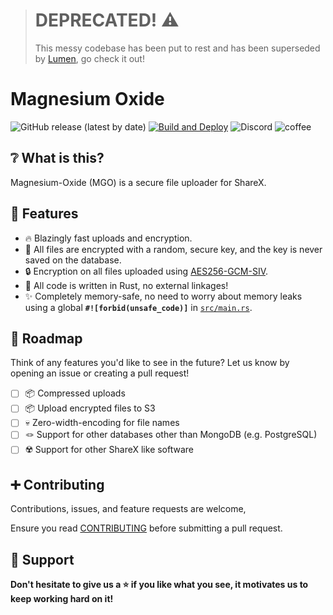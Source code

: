 > # DEPRECATED! ⚠️
> This messy codebase has been put to rest and has been superseded by [Lumen](https://github.com/ChecksumDev/lumen), go check it out!

# Magnesium Oxide

![GitHub release (latest by date)](https://img.shields.io/github/v/release/ChecksumDev/magnesium-oxide?label=Release) [![Build and Deploy](https://github.com/ChecksumDev/magnesium-oxide/actions/workflows/rust.yml/badge.svg)](https://github.com/ChecksumDev/magnesium-oxide/actions/workflows/rust.yml) ![Discord](https://img.shields.io/discord/984852897051312159?label=Discord&logo=DISCORD) ![coffee](https://img.shields.io/badge/Made%20with-Coffee-a27250?logo=CoffeeScript)

## ❔ What is this?

Magnesium-Oxide (MGO) is a secure file uploader for ShareX.

## 🌠 Features

* 🔥 Blazingly fast uploads and encryption.
* 💾 All files are encrypted with a random, secure key, and the key is never saved on the database.
* 🔒 Encryption on all files uploaded using [AES256-GCM-SIV](https://eprint.iacr.org/2017/168.pdf).
* 🦄 All code is written in Rust, no external linkages!
* ✨ Completely memory-safe, no need to worry about memory leaks using a global **`#![forbid(unsafe_code)]`** in [`src/main.rs`](https://github.com/magnesium-uploader/magnesium-oxide/blob/main/src/main.rs#L5).

## 🌌 Roadmap

Think of any features you'd like to see in the future? Let us know by opening an issue or creating a pull request!

* [ ] 📦 Compressed uploads
* [ ] 📦 Upload encrypted files to S3
* [ ] 💀 Zero-width-encoding for file names
* [ ] 🪢 Support for other databases other than MongoDB (e.g. PostgreSQL)
* [ ] ☢️ Support for other ShareX like software

## ➕ Contributing

Contributions, issues, and feature requests are welcome,

Ensure you read [CONTRIBUTING](CONTRIBUTING.md) before submitting a pull request.

## 🤝 Support

**Don't hesitate to give us a ⭐️ if you like what you see, it motivates us to keep working hard on it!**
